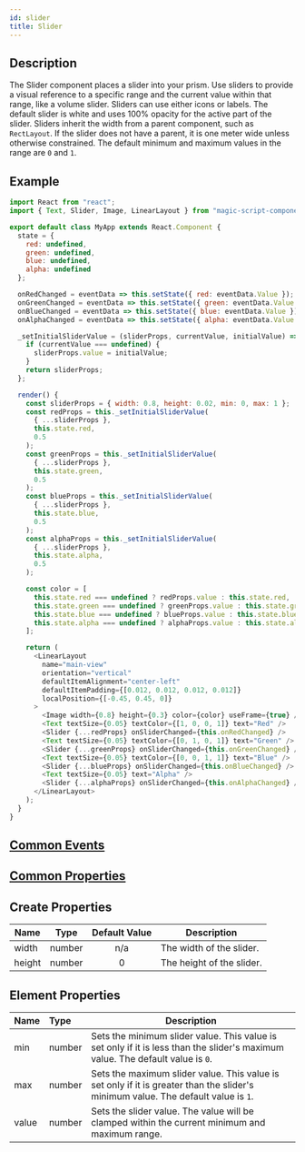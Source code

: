 ```yaml
---
id: slider
title: Slider
---
```


## Description

The Slider component places a slider into your prism. Use sliders to provide a visual reference to a specific range and the current value within that range, like a volume slider. Sliders can use either icons or labels. The default slider is white and uses 100% opacity for the active part of the slider. Sliders inherit the width from a parent component, such as `RectLayout`. If the slider does not have a parent, it is one meter wide unless otherwise constrained. The default minimum and maximum values in the range are `0` and `1`.

## Example

```javascript
import React from "react";
import { Text, Slider, Image, LinearLayout } from "magic-script-components";

export default class MyApp extends React.Component {
  state = {
    red: undefined,
    green: undefined,
    blue: undefined,
    alpha: undefined
  };

  onRedChanged = eventData => this.setState({ red: eventData.Value });
  onGreenChanged = eventData => this.setState({ green: eventData.Value });
  onBlueChanged = eventData => this.setState({ blue: eventData.Value });
  onAlphaChanged = eventData => this.setState({ alpha: eventData.Value });

  _setInitialSliderValue = (sliderProps, currentValue, initialValue) => {
    if (currentValue === undefined) {
      sliderProps.value = initialValue;
    }
    return sliderProps;
  };

  render() {
    const sliderProps = { width: 0.8, height: 0.02, min: 0, max: 1 };
    const redProps = this._setInitialSliderValue(
      { ...sliderProps },
      this.state.red,
      0.5
    );
    const greenProps = this._setInitialSliderValue(
      { ...sliderProps },
      this.state.green,
      0.5
    );
    const blueProps = this._setInitialSliderValue(
      { ...sliderProps },
      this.state.blue,
      0.5
    );
    const alphaProps = this._setInitialSliderValue(
      { ...sliderProps },
      this.state.alpha,
      0.5
    );

    const color = [
      this.state.red === undefined ? redProps.value : this.state.red,
      this.state.green === undefined ? greenProps.value : this.state.green,
      this.state.blue === undefined ? blueProps.value : this.state.blue,
      this.state.alpha === undefined ? alphaProps.value : this.state.alpha
    ];

    return (
      <LinearLayout
        name="main-view"
        orientation="vertical"
        defaultItemAlignment="center-left"
        defaultItemPadding={[0.012, 0.012, 0.012, 0.012]}
        localPosition={[-0.45, 0.45, 0]}
      >
        <Image width={0.8} height={0.3} color={color} useFrame={true} />
        <Text textSize={0.05} textColor={[1, 0, 0, 1]} text="Red" />
        <Slider {...redProps} onSliderChanged={this.onRedChanged} />
        <Text textSize={0.05} textColor={[0, 1, 0, 1]} text="Green" />
        <Slider {...greenProps} onSliderChanged={this.onGreenChanged} />
        <Text textSize={0.05} textColor={[0, 0, 1, 1]} text="Blue" />
        <Slider {...blueProps} onSliderChanged={this.onBlueChanged} />
        <Text textSize={0.05} text="Alpha" />
        <Slider {...alphaProps} onSliderChanged={this.onAlphaChanged} />
      </LinearLayout>
    );
  }
}
```

## [Common Events](../types/Events.md)

## [Common Properties](../types/Properties.md)

## Create Properties

| Name   | Type   | Default Value | Description               |
| ------ | ------ | :-----------: | ------------------------- |
| width  | number |      n/a      | The width of the slider.  |
| height | number |       0       | The height of the slider. |

## Element Properties

| Name  | Type   | Description                                                                                                                       |
| :---- | :----- | --------------------------------------------------------------------------------------------------------------------------------- |
| min   | number | Sets the minimum slider value. This value is set only if it is less than the slider's maximum value. The default value is `0`.    |
| max   | number | Sets the maximum slider value. This value is set only if it is greater than the slider's minimum value. The default value is `1`. |
| value | number | Sets the slider value. The value will be clamped within the current minimum and maximum range.                                    |
